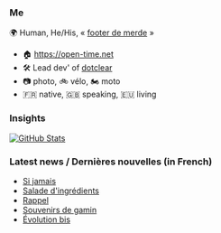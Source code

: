 ### Me

🌍 Human, He/His, « [footer de merde](https://open-time.net/post/2013/07/17/La-veritable-histoire-du-Footer-de-merde-) » 
* 🏠 https://open-time.net 
* 🛠️ Lead dev' of [dotclear](https://git.dotclear.org/dev/dotclear)
* 📷 photo, 🚲 vélo, 🏍️ moto 
* 🇫🇷 native, 🇬🇧 speaking, 🇪🇺 living

### Insights

[![GitHub Stats](https://github-readme-stats-sigma-five.vercel.app/api?username=franck-paul)](https://github.com/franck-paul)

### Latest news / Dernières nouvelles (in French)

<!-- BLOG-POST-LIST:START -->
- [Si jamais](https://open-time.net/post/2025/06/04/Si-jamais)
- [Salade d&#39;ingrédients](https://open-time.net/post/2025/06/03/Salade-d-ingredients)
- [Rappel](https://open-time.net/post/2025/06/02/Rappel)
- [Souvenirs de gamin](https://open-time.net/post/2025/06/01/Souvenirs-de-gamin)
- [Évolution bis](https://open-time.net/post/2025/05/31/Evolution-bis)
<!-- BLOG-POST-LIST:END -->
